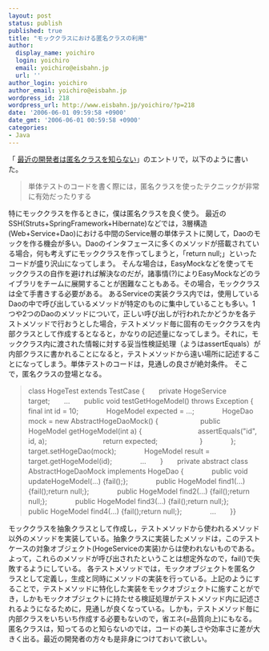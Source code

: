 ```yaml
---
layout: post
status: publish
published: true
title: "モッククラスにおける匿名クラスの利用"
author:
  display_name: yoichiro
  login: yoichiro
  email: yoichiro@eisbahn.jp
  url: ''
author_login: yoichiro
author_email: yoichiro@eisbahn.jp
wordpress_id: 218
wordpress_url: http://www.eisbahn.jp/yoichiro/?p=218
date: '2006-06-01 09:59:58 +0900'
date_gmt: '2006-06-01 00:59:58 +0900'
categories:
- Java
---
```


「
[最近の開発者は匿名クラスを知らない](http://www.eisbahn.jp/yoichiro/2006/05/post_87.html)」のエントリで，以下のように書いた。

>単体テストのコードを書く際には，匿名クラスを使ったテクニックが非常に有効だったりする

特にモッククラスを作るときに，僕は匿名クラスを良く使う。
最近のSSH(Struts+SpringFramework+Hibernate)などでは，3層構造(Web+Service+Dao)における中間のService層の単体テストに関して，Daoのモックを作る機会が多い。Daoのインタフェースに多くのメソッドが搭載されている場合，何も考えずにモッククラスを作ってしまうと，「return null;」といったコードが盛り沢山になってしまう。
そんな場合は，EasyMockなどを使ってモッククラスの自作を避ければ解決なのだが，諸事情(?)によりEasyMockなどのライブラリをチームに展開することが困難なこともある。その場合，モッククラスは全て手書きする必要がある。
あるServiceの実装クラス内では，使用しているDaoの中で呼び出しているメソッドが特定のものに集中していることも多い。1つや2つのDaoのメソッドについて，正しい呼び出しが行われたかどうかを各テストメソッドで行おうとした場合，テストメソッド毎に固有のモッククラスを内部クラスとして作成するとなると，かなりの記述量になってしまう。それに，モッククラス内に渡された情報に対する妥当性検証処理（ようはassertEquals）が内部クラスに書かれることになると，テストメソッドから遠い場所に記述することになってしまう。単体テストのコードは，見通しの良さが絶対条件。
そこで，匿名クラスの登場となる。

>class HogeTest extends TestCase {　　private HogeService target;　　...　　public void testGetHogeModel() throws Exception {　　　　final int id = 10;　　　　HogeModel expected = ...;　　　　HogeDao mock = new AbstractHogeDaoMock() {　　　　　　public HogeModel getHogeModel(int a) {　　　　　　　　assertEquals("id", id, a);　　　　　　　　return expected;　　　　　　}　　　　};　　　　target.setHogeDao(mock);　　　　HogeModel result = target.getHogeModel(id);　　　　...　　}　　private abstract class AbstractHogeDaoMock implements HogeDao {　　　　public void updateHogeModel(...) {fail();};　　　　public HogeModel find1(...) {fail();return null;};　　　　public HogeModel find2(...) {fail();return null;};　　　　public HogeModel find3(...) {fail();return null;};　　　　public HogeModel find4(...) {fail();return null;};　　　　...　　}}

モッククラスを抽象クラスとして作成し，テストメソッドから使われるメソッド以外のメソッドを実装している。抽象クラスに実装したメソッドは，このテストケースの対象オブジェクト(HogeServiceの実装)からは使われないものである。よって，これらのメソッドが呼び出されたということは想定外なので，fail()で失敗するようにしている。
各テストメソッドでは，モックオブジェクトを匿名クラスとして定義し，生成と同時にメソッドの実装を行っている。上記のようにすることで，テストメソッドに特化した実装をモックオブジェクトに施すことができ，しかもモックオブジェクトに持たせる検証処理がテストメソッド内に記述されるようになるために，見通しが良くなっている。しかも，テストメソッド毎に内部クラスをいちいち作成する必要もないので，省エネ(=品質向上)にもなる。
匿名クラスは，知ってるのと知らないのでは，コードの美しさや効率さに差が大きく出る。最近の開発者の方々も是非身につけておいて欲しい。
